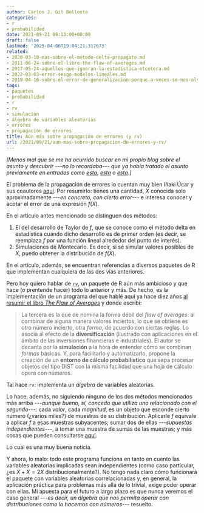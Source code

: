 ```yaml
---
author: Carlos J. Gil Bellosta
categories:
- r
- probabilidad
date: 2021-09-21 09:13:00+00:00
draft: false
lastmod: '2025-04-06T19:04:21.317673'
related:
- 2020-03-10-mas-sobre-el-metodo-delta-propagate.md
- 2011-06-24-sobre-el-libro-the-flaw-of-averages.md
- 2017-05-24-aquellos-que-ignoran-la-estadistica-etcetera.md
- 2022-03-03-error-sesgo-modelos-lineales.md
- 2019-04-16-sobre-el-error-de-generalizacion-porque-a-veces-se-nos-olvida.md
tags:
- paquetes
- probabilidad
- r
- rv
- simulación
- álgebra de variables aleatorias
- errores
- propagación de errores
title: Aún más sobre propagación de errores (y rv)
url: /2021/09/21/aun-mas-sobre-propagacion-de-errores-y-rv/
---
```


_[Menos mal que se me ha ocurrido buscar en mi propio blog sobre el asunto y descubrir ---no lo recordaba--- que ya había tratado el asunto previamente en entradas como [esta](https://datanalytics.com/2020/03/10/mas-sobre-el-metodo-delta-propagate/), [esta](https://datanalytics.com/2020/01/22/siete-llaves-al-sepulcro-del-metodo-delta/) o [esta](https://datanalytics.com/2020/02/03/el-metodo-delta-ahora-con-nimble/).]_

El problema de la propagación de errores lo cuentan muy bien Iñaki Úcar y sus coautores [aquí](https://arxiv.org/pdf/1804.08552.pdf). Por resumirlo: tienes una cantidad, $X$ conocida solo aproximadamente _---_en concreto, con cierto error_---_ e interesa conocer y acotar el error de una expresión $f(X)$.

En el artículo antes mencionado se distinguen dos métodos:

1. El del desarrollo de Taylor de $f$, que se conoce como el método delta en estadística cuando dicho desarrollo es de primer orden (es decir, se reemplaza $f$ por una función lineal alrededor del punto de interés).
2. Simulaciones de Montecarlo. Es decir, si sé simular valores posibles de $X$, puedo obtener la distribución de $f(X)$.

En el artículo, además, se encuentran referencias a diversos paquetes de R que implementan cualquiera de las dos vías anteriores.

Pero hoy quiero hablar de [`rv`](https://cran.r-project.org/web/packages/rv/), un paquete de R aún más ambicioso y que hace (o prentende hacer) todo lo anterior y más. De hecho, es la implementación de un programa del que hablé aquí ya hace diez años [al resumir el libro _The Flaw of Averages_](https://datanalytics.com/2011/06/24/sobre-el-libro-the-flaw-of-averages/) y donde escribí:

> La tercera es la que de nomina la forma débil del _flaw of averages_:  al combinar de alguna manera valores inciertos, lo que se obtiene es otro número incierto, otra _forma_, de acuerdo con ciertas reglas. Lo asocia al efecto de la **diversificación** (ilustrado con aplicaciones en el ámbito de las inversiones financieras e industriales). El autor se decanta por la **simulación** a la hora de entender cómo se combinan _formas_ básicas. Y, para facilitarlo y automatizarlo, propone la creación de un **entorno de cálculo probabilístico** que sepa procesar objetos del tipo DIST con la misma facilidad que una hoja de cálculo opera con números.

Tal hace `rv`: implementa un _álgebra_ de variables aleatorias.

Lo hace, además, no siguiendo ninguno de los dos métodos mencionados más arriba _---_aunque bueno, sí, concedo que utiliza uno relacionado con el segundo_---_: cada _valor_, cada _magnitud_, es un objeto que esconde cierto número (¿varios miles?) de muestras de su distribución. Aplicarle $f$ equivale a aplicar $f$ a esas muestras subyacentes; sumar dos de ellas _---_supuestas independientes_---_, a tomar una muestra de sumas de las muestras; y más cosas que pueden consultarse [aquí](https://cran.r-project.org/web/packages/rv/vignettes/rv-doc.html).

Lo cual es una muy buena noticia.

Y ahora, lo malo: todo este programa funciona en tanto en cuento las variables aleatorias implicadas sean independientes (como caso particular, ¿es $X + X = 2X$ distribucionalmente?). No tengo nada claro cómo funcionará el paquete con variables aleatorias correlacionadas y, en general, la aplicación práctica para problemas más allá de lo trivial, exige poder operar con ellas. Mi apuesta para el futuro a largo plazo es que nunca veremos el caso general _---_es decir, un álgebra que nos permita operar con distribuciones como lo hacemos con números_---_ resuelto.
